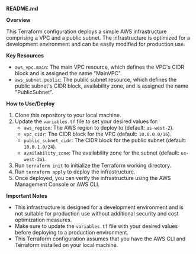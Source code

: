 **README.md**

**Overview**

This Terraform configuration deploys a simple AWS infrastructure comprising a VPC and a public subnet. The infrastructure is optimized for a development environment and can be easily modified for production use.

**Key Resources**

* `aws_vpc.main`: The main VPC resource, which defines the VPC's CIDR block and is assigned the name "MainVPC".
* `aws_subnet.public`: The public subnet resource, which defines the public subnet's CIDR block, availability zone, and is assigned the name "PublicSubnet".

**How to Use/Deploy**

1. Clone this repository to your local machine.
2. Update the `variables.tf` file to set your desired values for:
	* `aws_region`: The AWS region to deploy to (default: `us-west-2`).
	* `vpc_cidr`: The CIDR block for the VPC (default: `10.0.0.0/16`).
	* `public_subnet_cidr`: The CIDR block for the public subnet (default: `10.0.1.0/24`).
	* `availability_zone`: The availability zone for the subnet (default: `us-west-2a`).
3. Run `terraform init` to initialize the Terraform working directory.
4. Run `terraform apply` to deploy the infrastructure.
5. Once deployed, you can verify the infrastructure using the AWS Management Console or AWS CLI.

**Important Notes**

* This infrastructure is designed for a development environment and is not suitable for production use without additional security and cost optimization measures.
* Make sure to update the `variables.tf` file with your desired values before deploying to a production environment.
* This Terraform configuration assumes that you have the AWS CLI and Terraform installed on your local machine.